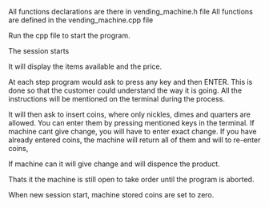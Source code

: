 All functions declarations are there in vending_machine.h file
All functions are defined in the vending_machine.cpp file

Run the cpp file to start the program.

The session starts

It will display the items available and the price.

At each step program would ask to press any key and then ENTER.
This is done so that the customer could understand the way it is going. 
All the instructions will be mentioned on the terminal during the process. 

It will then ask to insert coins, where only nickles, dimes and quarters are allowed. 
You can enter them by pressing mentioned keys in the terminal. If machine cant give change, you will have to enter exact change.
If you have already entered coins, the machine will return all of them and will to re-enter coins,

If machine can it will give change and will dispence the product.

Thats it the machine is still open to take order until the program is aborted.

When new session start, machine stored coins are set to zero.



